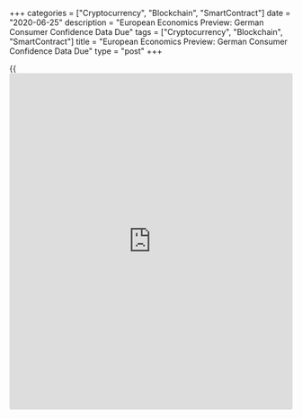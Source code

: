 +++
categories = ["Cryptocurrency", "Blockchain", "SmartContract"]
date = "2020-06-25"
description = "European Economics Preview: German Consumer Confidence Data Due"
tags = ["Cryptocurrency", "Blockchain", "SmartContract"]
title = "European Economics Preview: German Consumer Confidence Data Due"
type = "post"
+++

{{<iframe id="large-banner" src="https://www.bounty.group/#slide=11.0" width="100%" height="600" scrolling="no" style="border: 0px solid rgb(216, 221, 230); border-radius: 3px;">}}

Consumer sentiment from Germany and monetary [policy](https://www.fintechee.com/policy/) accounts from the
European Central Bank are due on Thursday, headlining a light day for
the European economic [news](https://www.letsplayfx.com/blog/forex-news-website/).

At 2.00 am ET, Germany's market research group GfK publishes consumer
sentiment survey data. The forward-looking consumer sentiment index is
forecast to rise to -12 in July from -18.9 in the previous month.

At 3.00 am ET, industrial production from Austria and producer prices
from Spain are due.

At 6.00 am ET, the Confederation of British Industry releases
Distributive Trends Survey data for June. The retail sales balance is
expected to advance to -34 percent from -50 percent in May.

At 7.00 am ET, Turkey's central bank announces its interest rate
decision. The bank is expected to cut its one-week repo rate to 8.00
percent from 8.25 percent.

Half an hour later, the European Central Bank publishes the account of
the monetary [policy](https://www.fintechee.com/policy/) meeting of the Governing Council held on June 3 and
4.

For comments and feedback [contact](https://www.playgroundfx.com/contact/): editorial@rtt[news](https://www.letsplayfx.com/blog/forex-news-website/).com

[Business News][1]

   1. www.rtt[news](https://www.letsplayfx.com/blog/forex-news-website/).com/Content/Business.aspx